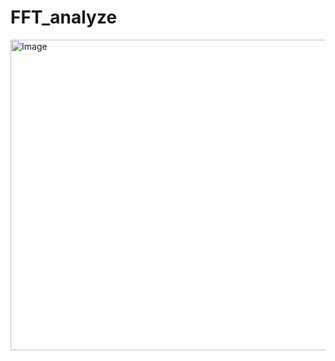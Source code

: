 # FFT_analyze

<img width="596" height="497" alt="Image" src="https://github.com/user-attachments/assets/53e247c4-0dc1-4a3c-9945-bdf666c2cb80" />


